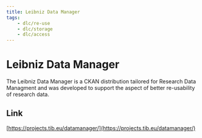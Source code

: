 ```yaml
---
title: Leibniz Data Manager
tags:
    - dlc/re-use
    - dlc/storage
    - dlc/access
---
```

# Leibniz Data Manager
The Leibniz Data Manager is a CKAN distribution tailored for Research Data Managment and was developed to support the aspect of better re-usability of research data.

## Link
[https://projects.tib.eu/datamanager/](https://projects.tib.eu/datamanager/)